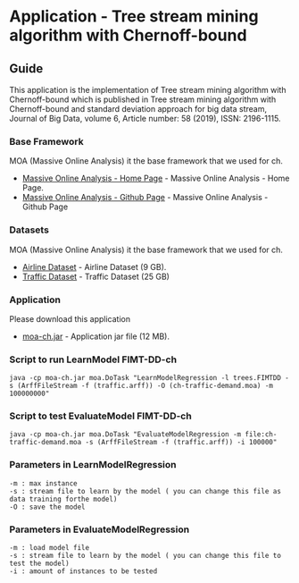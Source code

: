 # Application - Tree stream mining algorithm with Chernoff-bound 

## Guide

This application is the implementation of Tree stream mining algorithm with Chernoff-bound  which is published in Tree stream mining algorithm with Chernoff-bound and standard deviation approach for big data stream, Journal of Big Data, volume 6, Article number: 58 (2019), ISSN: 2196-1115.

### Base Framework
MOA (Massive Online Analysis) it the base framework that we used for ch.
* [Massive Online Analysis - Home Page](https://moa.cms.waikato.ac.nz/) - Massive Online Analysis - Home Page.
* [Massive Online Analysis - Github Page](https://github.com/Waikato/moa) - Massive Online Analysis - Github Page

### Datasets
MOA (Massive Online Analysis) it the base framework that we used for ch.
* [Airline Dataset](https://drive.google.com/drive/folders/0B6arI8oRbapXZDVVbmE3WUc1SWs?usp=sharing) - Airline Dataset (9 GB).
* [Traffic Dataset](https://drive.google.com/open?id=0B6arI8oRbapXZl82bDNfazNNOUE) - Traffic Dataset (25 GB)

### Application
Please download this application
* [moa-ch.jar](https://drive.google.com/file/d/1IrMA1-yy1QJVlXHa7x66h4jUqFW-6INj/view?usp=sharing) - Application jar file (12 MB).

### Script to run LearnModel FIMT-DD-ch
```
java -cp moa-ch.jar moa.DoTask "LearnModelRegression -l trees.FIMTDD -s (ArffFileStream -f (traffic.arff)) -O (ch-traffic-demand.moa) -m 100000000"
```
### Script to test EvaluateModel FIMT-DD-ch
```
java -cp moa-ch.jar moa.DoTask "EvaluateModelRegression -m file:ch-traffic-demand.moa -s (ArffFileStream -f (traffic.arff)) -i 100000"
```

### Parameters in LearnModelRegression
```
-m : max instance
-s : stream file to learn by the model ( you can change this file as data training forthe model)
-O : save the model
```

### Parameters in EvaluateModelRegression
```
-m : load model file
-s : stream file to learn by the model ( you can change this file to test the model)
-i : amount of instances to be tested
```

